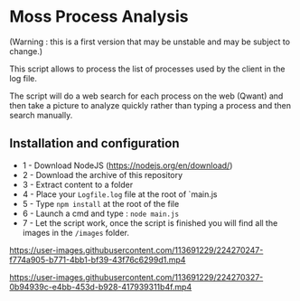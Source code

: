 # Moss Process Analysis
(Warning : this is a first version that may be unstable and may be subject to change.)

This script allows to process the list of processes used by the client in the log file.

The script will do a web search for each process on the web (Qwant) and then take a picture to analyze quickly rather than typing a process and then search manually.

## Installation and configuration
* 1 - Download NodeJS (https://nodejs.org/en/download/)
* 2 - Download the archive of this repository
* 3 - Extract content to a folder
* 4 - Place your `Logfile.log` file at the root of `main.js
* 5 - Type `npm install` at the root of the file
* 6 - Launch a cmd and type : `node main.js`
* 7 - Let the script work, once the script is finished you will find all the images in the `/images` folder.


https://user-images.githubusercontent.com/113691229/224270247-f774a905-b771-4bb1-bf39-43f76c6299d1.mp4


https://user-images.githubusercontent.com/113691229/224270327-0b94939c-e4bb-453d-b928-417939311b4f.mp4
